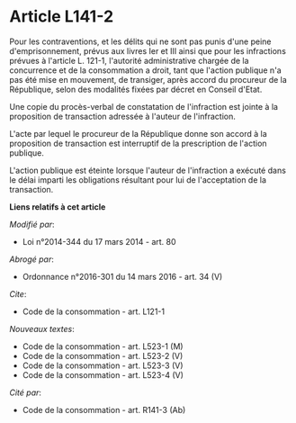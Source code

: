 # Article L141-2

Pour les contraventions, et les délits qui ne sont pas punis d'une peine d'emprisonnement, prévus aux livres Ier et III ainsi
que pour les infractions prévues à l'article L. 121-1, l'autorité administrative chargée de la concurrence et de la
consommation a droit, tant que l'action publique n'a pas été mise en mouvement, de transiger, après accord du procureur de la
République, selon des modalités fixées par décret en Conseil d'Etat.

Une copie du procès-verbal de constatation de l'infraction est jointe à la proposition de transaction adressée à l'auteur de
l'infraction. 

L'acte par lequel le procureur de la République donne son accord à la proposition de transaction est interruptif de la
prescription de l'action publique.

L'action publique est éteinte lorsque l'auteur de l'infraction a exécuté dans le délai imparti les obligations résultant pour
lui de l'acceptation de la transaction.

**Liens relatifs à cet article**

_Modifié par_:

  - Loi n°2014-344 du 17 mars 2014 - art. 80

_Abrogé par_:

  - Ordonnance n°2016-301 du 14 mars 2016 - art. 34 (V)

_Cite_:

  - Code de la consommation - art. L121-1

_Nouveaux textes_:

  - Code de la consommation - art. L523-1 (M)
  - Code de la consommation - art. L523-2 (V)
  - Code de la consommation - art. L523-3 (V)
  - Code de la consommation - art. L523-4 (V)

_Cité par_:

  - Code de la consommation - art. R141-3 (Ab)
